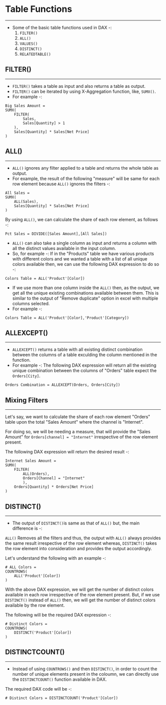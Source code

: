 # Table Functions
---

- Some of the basic table functions used in DAX -:
	1. `FILTER()`
	2. `ALL()`
	3. `VALUES()`
	4. `DISTINCT()`
	5. `RELATEDTABLE()`

## FILTER()
---

- `FILTER()` takes a table as input and also returns a table as output.
- `FILTER()` can be iterated by using X-Aggregation function, like, `SUMX()`.
- For example -:

```dax
Big Sales Amount = 
SUMX(
    FILTER(
        Sales,
        Sales[Quantity] > 1
    ),
    Sales[Quantity] * Sales[Net Price]
)
```
## ALL()
---
- `ALL()` ignores any filter applied to a table and returns the whole table as output.
- For example, the result of the following "measure" will be same for each row element because `ALL()` ignores the filters -:
```dax
All Sales = 
SUMX(
    ALL(Sales),
    Sales[Quantity] * Sales[Net Price]
)
```
By using `ALL()`, we can calculate the share of each row element, as follows -:

```dax
Pct Sales = DIVIDE([Sales Amount],[All Sales])
```
- `ALL()` can also take a single column as input and returns a column with all the distinct values available in the input column.
- So, for example -: If in the "Products" table we have various products with different colors and we wanted a table with a list of all unique colors available then, we can use the following DAX expression to do so -:

```dax
Colors Table = ALL('Product'[Color])
```
- If we use more than one column inside the `ALL()` then, as the output, we get all the unique existing combinations available between them. This is similar to the output of "Remove duplicate" option in excel with multiple columns selected.
- For example -:
```dax
Colors Table = ALL('Product'[Color],'Product'[Category])
```
## ALLEXCEPT()
---
- `ALLEXCEPT()` returns a table with all existing distinct combination between the columns of a table exculding the column mentioned in the function.
- For example -: The following DAX expression will return all the existing unique combination between the columns of "Orders" table expect the `Orders[City]`.
```dax
Orders Combination = ALLEXCEPT(Orders, Orders[City])
```
## Mixing Filters
---
Let's say, we want to calculate the share of each row element "Orders" table upon the total "Sales Amount" where the channel is "Internet".

For doing so, we will be needing a measure, that will provide the "Sales Amount" for `Orders[channel] = "Internet"` irrespective of the row element present.

The following DAX expression will return the desired result -:
```dax
Internet Sales Amount = 
SUMX(
    FILTER(
        ALL(Orders),
        Orders[Channel] = "Internet"
        ),
    Orders[Quantity] * Orders[Net Price]
)
```
## DISTINCT()
---
- The output of `DISTINCT()`is same as that of `ALL()` but, the main difference is -:
    
`ALL()` Removes all the filters and thus, the output with `ALL()` always provides the same result irrespective of the row element whereas, `DISTINCT()` takes the row element into consideration and provides the output accordingly.

Let's understand the following with an example -:

```dax
# ALL Colors = 
COUNTROWS(
    ALL('Product'[Color])
)
```
With the above DAX expression, we will get the number of distinct colors available in each row irrespective of the row element present. But, if we use `DISTINCT()` instead of `ALL()` then, we will get the number of distinct colors available by the row element.

The following will be the required DAX expression -:

```dax
# Distinct Colors = 
COUNTROWS(
    DISTINCT('Product'[Color])
)
```

## DISTINCTCOUNT()
---
- Instead of using `COUNTROWS()` and then `DISTINCT()`, in order to count the number of unique elements present in the coloumn, we can directly use the `DISTINCTCOUNT()` function available in DAX.

The required DAX code will be -:

```dax
# Distinct Colors = DISTINCTCOUNT('Product'[Color])
```


     



